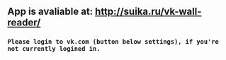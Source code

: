 
##        App is avaliable at: http://suika.ru/vk-wall-reader/
###        `Please login to vk.com (button below settings), if you're not currently logined in.`
